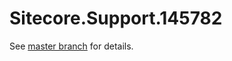 # Sitecore.Support.145782

See [master branch](https://github.com/sitecoresupport/Sitecore.Support.145782) for details.